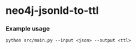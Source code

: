 # neo4j-jsonld-to-ttl

### Example usage
```shell
python src/main.py --input <json> --output <ttl>
```